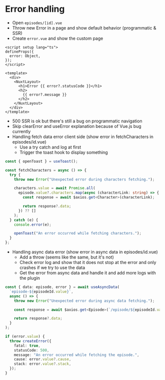 # Error handling

- Open `episodes/[id].vue`
- Throw new Error in a page and show default behavior (programmatic & SSR)
- Create `error.vue` and show the custom page

```vue
<script setup lang="ts">
defineProps({
  error: Object,
});
</script>

<template>
  <div>
    <NuxtLayout>
      <h1>Error {{ error?.statusCode }}</h1>
      <h2>
        {{ error?.message }}
      </h2>
    </NuxtLayout>
  </div>
</template>
```

- 500 SSR is ok but there's still a bug on programmatic navigation
- Skip clearError and useError explanation because of Vue.js bug currently
- Handling fetch data error client side (show error in fetchCharacters in episodes/id.vue)
  - Use a try catch and log at first
  - Trigger the toast hook to display something

```ts
const { openToast } = useToast();

const fetchCharacters = async () => {
  try {
    throw new Error("Unexpected error during characters fetching.");

    characters.value = await Promise.all(
      episode.value?.characters.map(async (characterLink: string) => {
        const response = await $axios.get<Character>(characterLink);

        return response?.data;
      }) ?? []
    );
  } catch (e) {
    console.error(e);

    openToast("An error occurred while fetching characters.");
  }
};
```

- Handling async data error (show error in async data in episodes/id.vue)
  - Add a throw (seems like the same, but it's not)
  - Check error log and show that it does not stop at the error and only crashes if we try to use the data
  - Get the error from async data and handle it and add more logs with the plugin

```ts
const { data: episode, error } = await useAsyncData(
  `episode-${episodeId.value}`,
  async () => {
    throw new Error("Unexpected error during async data fetching.");

    const response = await $axios.get<Episode>(`/episode/${episodeId.value}`);

    return response?.data;
  }
);

if (error.value) {
  throw createError({
    fatal: true,
    statusCode: 500,
    message: "An error occurred while fetching the episode.",
    cause: error.value?.cause,
    stack: error.value?.stack,
  });
}
```
